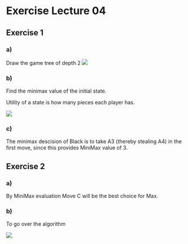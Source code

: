 # Exercise Lecture 04
## Exercise 1

### a)
Draw the game tree of depth 2
<img src='http://g.gravizo.com/g?
 digraph G {
   1 [label="[A5], [A4]"];
   12 [label="[A3, A4, A5], Ø"];
   13 [label="[A5, B5], [A4]"];
   14 [label="[A5, B4], [A4]"];
   121 [label="[A3, A4, A5], [A2]"];
   122 [label="[A3, A4, A5], [B5]"];
   123 [label="[A3, A4, A5], [B4]"];
   124 [label="[A3, A4, A5], [B3]"];
   131 [label="[A5, B5], [A3, A4]"];
   132 [label="[A5, B5], [A4, B4]"];
   133 [label="[A5, B5], [A4, C5]"];
   141 [label="[A5, B4], [A3, A4]"];
   142 [label="[A5, B4], [A4, B3]"];
   143 [label="[A5, B4], [A4, B5]"];
   144 [label="[A5], [A4, B4, C4]"];
   1 -> 12[label="B takes on A3 and steals A4"];
   1 -> 13[label="B takes on B5"];
   1 -> 14[label="B takes on B4"];
   12 -> 121[label="W takes on A2"];
   12 -> 122[label="W takes on B5"];
   12 -> 123[label="W takes on B4"];
   12 -> 124[label="W takes on B3"];
   13 -> 131[label="W takes on A3"];
   13 -> 132[label="W takes on B4"];
   13 -> 133[label="W takes on C5"];
   14 -> 141[label="W takes on A3"];
   14 -> 142[label="W takes on B3"];
   14 -> 143[label="W takes on B5"];
   14 -> 144[label="W takes on C4 and steals B4"];
 }
'/>

### b)
Find the minimax value of the initial state.

Utility of a state is how many pieces each player has.

<img src='http://g.gravizo.com/g?
 digraph G {
   1 [label="[A5], [A4] MM=3"];
   12 [label="[A3, A4, A5], Ø MM=3"];
   13 [label="[A5, B5], [A4] MM=2"];
   14 [label="[A5, B4], [A4] MM=1"];
   121 [label="[A3, A4, A5], [A2] U=3"];
   122 [label="[A3, A4, A5], [B5] U=3"];
   123 [label="[A3, A4, A5], [B4] U=3"];
   124 [label="[A3, A4, A5], [B3] U=3"];
   131 [label="[A5, B5], [A3, A4] U=2"];
   132 [label="[A5, B5], [A4, B4] U=2"];
   133 [label="[A5, B5], [A4, C5] U=2"];
   141 [label="[A5, B4], [A3, A4] U=2"];
   142 [label="[A5, B4], [A4, B3] U=2"];
   143 [label="[A5, B4], [A4, B5] U=2"];
   144 [label="[A5], [A4, B4, C4] U=1"];
   1 -> 12;
   1 -> 13;
   1 -> 14;
   12 -> 121;
   12 -> 122;
   12 -> 123;
   12 -> 124;
   13 -> 131;
   13 -> 132;
   13 -> 133;
   14 -> 141;
   14 -> 142;
   14 -> 143;
   14 -> 144;
 }
'/>


### c)
The minimax descision of Black is to take A3 (thereby stealing A4) in the first move, since this provides MiniMax value of 3.


## Exercise 2
### a)
By MiniMax evaluation Move C will be the best choice for Max.

### b)

To go over the algorithm 

<img src='http://g.gravizo.com/g?
 digraph G {
   1 [label="A", shape="triangle"];
   11 [label="B", shape="invtriangle"];
   12 [label="C", shape="invtriangle"];
   13 [label="D", shape="invtriangle"];
   111 [label="E", shape="triangle"];
   112 [label="F", shape="triangle"];
   113 [label="G", shape="triangle"];
   1111 [label="L(2)", shape="box"];
   1112 [label="M(3)", shape="box"];
   1121 [label="N(8)", shape="box"];
   1122 [label="O(5)", shape="box"];
   1131 [label="P(7)", shape="box"];
   1132 [label="Q(6)", shape="box"];
   121 [label="H", shape="triangle"];
   122 [label="I", shape="triangle"];
   1211 [label="R(0)", shape="box"];
   1212 [label="S(1)", shape="box"];
   1221 [label="T(5)", shape="box"];
   1222 [label="U(2)", shape="box"];
   131 [label="J", shape="triangle"];
   132 [label="K", shape="triangle"];
   1311 [label="V(8)", shape="box"];
   1312 [label="W(4)", shape="box"];
   1321 [label="X(10)", shape="box"];
   1322 [label="Y(2)", shape="box"];
   1 -> 11[label="a=3 ,b=inf"];
   1 -> 12[label="a=1 ,b=inf"];
   1 -> 13[label="a=inf ,b=inf"];
   11 -> 111[label="a=3 ,b=inf"];
   11 -> 112[label="a=8 ,b=inf"];
   11 -> 113[label="a= ,b="];
   111 -> 1111[label="a=2 ,b=inf"];
   111 -> 1112[label="a=3 ,b=inf"];
   112 -> 1121[label="a=8 ,b=inf"];
   112 -> 1122[label="CUT"];
   113 -> 1131[label="a= ,b="];
   113 -> 1132[label="CUT"];
   12 -> 121[label="a=3 ,b=1"];
   12 -> 122[label="CUT"];
   121 -> 1211[label="a=3 ,b="];
   121 -> 1212[label="a=3 ,b="];
   122 -> 1221;
   122 -> 1222;
   13 -> 131[label="a= ,b="];
   13 -> 132[label="a= ,b="];
   131 -> 1311[label="a= ,b="];
   131 -> 1312[label="a= ,b="];
   132 -> 1321[label="a= ,b="];
   132 -> 1322[label="CUT"];
 }
'/>
